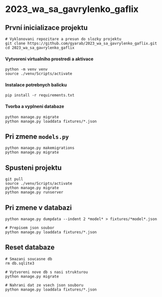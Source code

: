 # 2023_wa_sa_gavrylenko_gaflix

## První inicializace projektu
```
# Vyklonovani repozitare a presun do slozky projektu
git clone https://github.com/gyarab/2023_wa_sa_gavrylenko_gaflix.git
cd 2023_wa_sa_gavrylenko_gaflix
```

#### Vytvoreni virtualniho prostredi a aktivace
```
python -m venv venv
source ./venv/Scripts/activate
```
#### Instalace potrebnych balicku
```
pip install -r requirements.txt
```
#### Tvorba a vyplneni databaze
```
python manage.py migrate
python manage.py loaddata fixtures/*.json
```

## Pri zmene `models.py`
```
python manage.py makemigrations
python manage.py migrate
```

## Spusteni projektu
```
git pull
source ./venv/Scripts/activate
python manage.py migrate
python manage.py runserver
```

## Pri zmene v databazi
```
python manage.py dumpdata --indent 2 *model* > fixtures/*model*.json

# Prepisem json soubor
python manage.py loaddata fixtures/*.json
```

## Reset databaze
```
# Smazani soucasne db
rm db.sqlite3

# Vytvoreni nove db s nasi strukturou
python manage.py migrate

# Nahrani dat ze vsech json souboru
python manage.py loaddata fixtures/*.json
```
